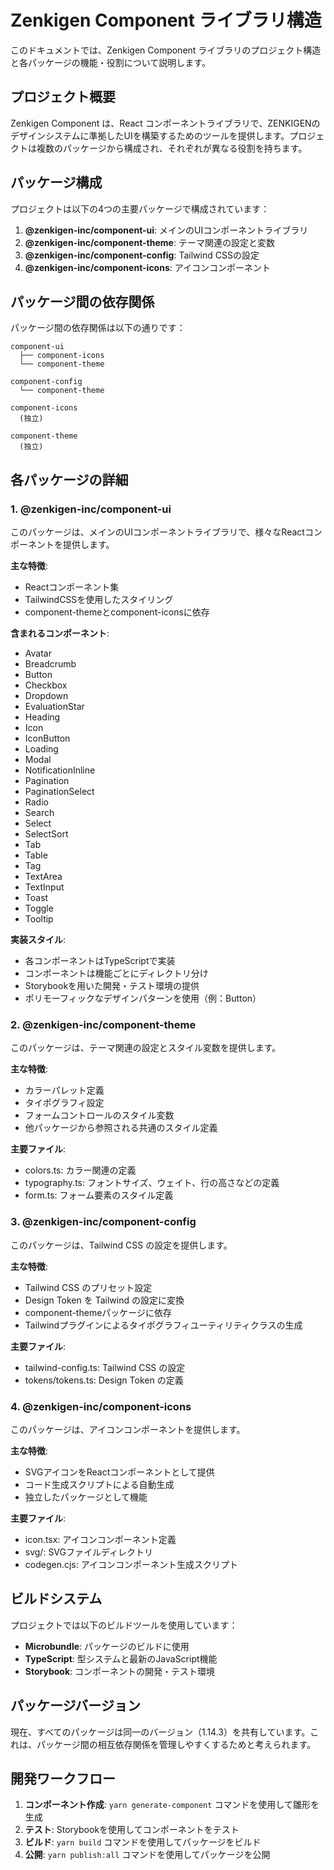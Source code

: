 # Zenkigen Component ライブラリ構造

このドキュメントでは、Zenkigen Component ライブラリのプロジェクト構造と各パッケージの機能・役割について説明します。

## プロジェクト概要

Zenkigen Component は、React コンポーネントライブラリで、ZENKIGENのデザインシステムに準拠したUIを構築するためのツールを提供します。プロジェクトは複数のパッケージから構成され、それぞれが異なる役割を持ちます。

## パッケージ構成

プロジェクトは以下の4つの主要パッケージで構成されています：

1. **@zenkigen-inc/component-ui**: メインのUIコンポーネントライブラリ
2. **@zenkigen-inc/component-theme**: テーマ関連の設定と変数
3. **@zenkigen-inc/component-config**: Tailwind CSSの設定
4. **@zenkigen-inc/component-icons**: アイコンコンポーネント

## パッケージ間の依存関係

パッケージ間の依存関係は以下の通りです：

```
component-ui
  ├── component-icons
  └── component-theme

component-config
  └── component-theme

component-icons
  (独立)

component-theme
  (独立)
```

## 各パッケージの詳細

### 1. @zenkigen-inc/component-ui

このパッケージは、メインのUIコンポーネントライブラリで、様々なReactコンポーネントを提供します。

**主な特徴**:

- Reactコンポーネント集
- TailwindCSSを使用したスタイリング
- component-themeとcomponent-iconsに依存

**含まれるコンポーネント**:

- Avatar
- Breadcrumb
- Button
- Checkbox
- Dropdown
- EvaluationStar
- Heading
- Icon
- IconButton
- Loading
- Modal
- NotificationInline
- Pagination
- PaginationSelect
- Radio
- Search
- Select
- SelectSort
- Tab
- Table
- Tag
- TextArea
- TextInput
- Toast
- Toggle
- Tooltip

**実装スタイル**:

- 各コンポーネントはTypeScriptで実装
- コンポーネントは機能ごとにディレクトリ分け
- Storybookを用いた開発・テスト環境の提供
- ポリモーフィックなデザインパターンを使用（例：Button）

### 2. @zenkigen-inc/component-theme

このパッケージは、テーマ関連の設定とスタイル変数を提供します。

**主な特徴**:

- カラーパレット定義
- タイポグラフィ設定
- フォームコントロールのスタイル変数
- 他パッケージから参照される共通のスタイル定義

**主要ファイル**:

- colors.ts: カラー関連の定義
- typography.ts: フォントサイズ、ウェイト、行の高さなどの定義
- form.ts: フォーム要素のスタイル定義

### 3. @zenkigen-inc/component-config

このパッケージは、Tailwind CSS の設定を提供します。

**主な特徴**:

- Tailwind CSS のプリセット設定
- Design Token を Tailwind の設定に変換
- component-themeパッケージに依存
- Tailwindプラグインによるタイポグラフィユーティリティクラスの生成

**主要ファイル**:

- tailwind-config.ts: Tailwind CSS の設定
- tokens/tokens.ts: Design Token の定義

### 4. @zenkigen-inc/component-icons

このパッケージは、アイコンコンポーネントを提供します。

**主な特徴**:

- SVGアイコンをReactコンポーネントとして提供
- コード生成スクリプトによる自動生成
- 独立したパッケージとして機能

**主要ファイル**:

- icon.tsx: アイコンコンポーネント定義
- svg/: SVGファイルディレクトリ
- codegen.cjs: アイコンコンポーネント生成スクリプト

## ビルドシステム

プロジェクトでは以下のビルドツールを使用しています：

- **Microbundle**: パッケージのビルドに使用
- **TypeScript**: 型システムと最新のJavaScript機能
- **Storybook**: コンポーネントの開発・テスト環境

## パッケージバージョン

現在、すべてのパッケージは同一のバージョン（1.14.3）を共有しています。これは、パッケージ間の相互依存関係を管理しやすくするためと考えられます。

## 開発ワークフロー

1. **コンポーネント作成**: `yarn generate-component` コマンドを使用して雛形を生成
2. **テスト**: Storybookを使用してコンポーネントをテスト
3. **ビルド**: `yarn build` コマンドを使用してパッケージをビルド
4. **公開**: `yarn publish:all` コマンドを使用してパッケージを公開
